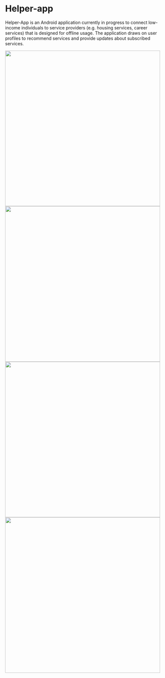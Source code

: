 # Helper-app
Helper-App is an Android application currently in progress to connect low-income individuals to service providers (e.g. housing services, career services) that is designed for offline usage. The application draws on user profiles to recommend services and provide updates about subscribed services.

<img src="https://github.com/lucylin43/helper-app/blob/master/documentation/browse_screen.png" height="500">
<img src="https://github.com/lucylin43/helper-app/blob/master/documentation/favorite_functionality.png" height="500">
<img src="https://github.com/lucylin43/helper-app/blob/master/documentation/directions_screen.png" height="500">
<img src="https://github.com/lucylin43/helper-app/blob/master/documentation/searchResults_screen.png" height="500">

